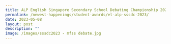 ```yaml
---
title: ALP English Singapore Secondary School Debating Championship 2023
permalink: /newest-happenings/student-awards/el-alp-sssdc-2023/
date: 2023-05-08
layout: post
description: ""
image: /images/sssdc2023 - mfss debate.jpg
---
```

